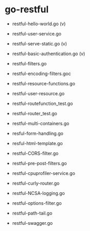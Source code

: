 # go-restful

* restful-hello-world.go (v)
* restful-user-service.go 
* restful-serve-static.go (v)

* restful-basic-authentication.go (v)
* restful-filters.go
* restful-encoding-filters.goc
* restful-resource-functions.go
* restful-user-resource.go
* restful-routefunction_test.go
* restful-router_test.go

* restful-multi-containers.go

* resful-form-handling.go
* resful-html-template.go

* restful-CORS-filter.go
* restful-pre-post-filters.go

* restful-cpuprofiler-service.go
* restful-curly-router.go

* restful-NCSA-logging.go

* restful-options-filter.go
* restful-path-tail.go

* restful-swagger.go



